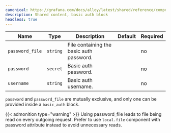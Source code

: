 ```yaml
---
canonical: https://grafana.com/docs/alloy/latest/shared/reference/components/basic-auth-block/
description: Shared content, basic auth block
headless: true
---
```


| Name            | Type     | Description                              | Default | Required |
| --------------- | -------- | ---------------------------------------- | ------- | -------- |
| `password_file` | `string` | File containing the basic auth password. |         | no       |
| `password`      | `secret` | Basic auth password.                     |         | no       |
| `username`      | `string` | Basic auth username.                     |         | no       |

`password` and `password_file` are mutually exclusive, and only one can be provided inside a `basic_auth` block.


{{< admonition type="warning" >}}
Using password_file leads to file being read on every outgoing request. Prefer to use `local.file` component
with password attribute instead to avoid unnecessary reads.

